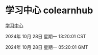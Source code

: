# 学习中心 colearnhub
[学习中心](http://219.139.197.74:56308/colearnhub/)

2024年 10月 28日 星期一 13:20:01 CST

2024年 10月 28日 星期一 05:20:01 GMT
